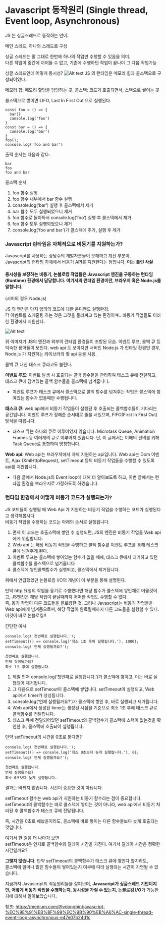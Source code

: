 # Javascript 동작원리 (Single thread, Event loop, Asynchronous)

JS 는 싱글스레드로 동작하는 언어.

메인 스레드, 하나의 스레드로 구성

싱글 스레드는 말 그대로 한번에 하나의 작업만 수행할 수 있음을 의미.  
다른 작업이 중간에 끼어들 수 없고, 기존에 수행하던 작업이 끝나야 그 다음 작업가능

싱글 스레드인데 어떻게 동시성?
![Alt text](image.png)
JS 의 런타임은 메모리 힙과 콜스텍으로 구성되어있다.

메모리 힙: 메모리 할당을 담당하는 곳.
콜스택: 코드가 호출되면서, 스택으로 쌓이는 곳

콜스택으로 쌓이면 LIFO, Last In First Out 으로 실행된다.

```
const foo = () => {
  bar()
  console.log('foo')
}
const bar = () => {
  console.log('bar')
}
foo();
console.log('foo and bar')
```

출력 순서는 다음과 같다.

```
bar
foo
foo and bar
```

콜스택 순서

1. foo 함수 실행
2. foo 함수 내부에서 bar 함수 실행
3. console.log(‘bar’) 실행 후 콜스택에서 제거
4. bar 함수 모두 실행되었으니 제거
5. foo 함수로 돌아와서 console.log(‘foo’) 실행 후 콜스택에서 제거
6. foo 함수 모두 실행되었으니 제거
7. console.log(‘foo and bar’)가 콜스택에 추가, 실행 후 제거

### Javascript 런타임은 자체적으로 비동기를 지원하는가?

Javascript를 사용하는 상당수의 개발자분들이 오해하고 계신 부분이,  
Javascript의 런타임 자체에서 비동기 API를 지원한다는 점입니다.
**이는 틀린 사실**

#### 동시성을 보장하는 비동기, 논블로킹 작업들은 Javascript 엔진을 구동하는 런타임(Runtime) 환경에서 담당합니다. 여기서의 런타임 환경이란, 브라우저 혹은 Node.js를 말합니다.

(서버의 경우 Node.js)

JS 의 엔진은 단지 임의의 코드에 대한 온디멘드 실행환경.  
각 이벤트를 스케줄링 하는 것은 그것을 둘러싸고 있는 환경이며..
비동기 작업들도 이러한 환경에서 지원한다.

![Alt text](image-1.png)

위 이미지가 JS의 엔진과 외부의 런타임 환경들이 조합된 모습. 이벤트 루프, 콜백 큐 등 익숙한 용어들이 보인다. web api 도 보이지만 서버인 Node.js 가 런타임 환경인 경우, Node.js 가 지원하는 라이브러리 및 api 등을 사용.

콜백 큐 대신 태스크 큐라고도 불린다.

**이벤트 루프**: 이벤트 발생 시 호출되는 콜백 함수들을 관리하여 태스크 큐에 전달하고, 태스크 큐에 담겨있는 콜백 함수들을 콜스택에 넘겨줍니다.

- 이벤트 루프가 태스크 큐에서 콜스택으로 콜백 함수를 넘겨주는 작업은 콜스택에 쌓여있는 함수가 없을때만 수행됩니다.

**태스크 큐**: web api에서 비동기 작업들이 실행된 후 호출되는 콜백함수들이 기다리는 공간입니다. 이벤트 루프가 정해준 순서대로 줄을 서있으며, FIFO(First In First Out) 방식을 따릅니다.

- 태스크 큐는 하나의 큐로 이루어있지 않습니다. Microtask Queue, Animation Frames 등 여러개의 큐로 이루어져 있습니다. 단, 이 글에서는 이해의 편의를 위해 Task Queue로 통합하여 명칭합니다.

**Web api**: Web api는 브라우저에서 자체 지원하는 api입니다. Web api는 Dom 이벤트, Ajax (XmlHttpRequest), setTimeout 등의 비동기 작업들을 수행할 수 있도록 api를 지원합니다.

- 다음 글에서 Node.js의 Event loop에 대해 더 알아보도록 하고, 이번 글에서는 런타임 환경을 브라우저로 가정하도록 하겠습니다.

### 런타임 환경에서 어떻게 비동기 코드가 실행되는가?

JS 코드들이 실행될 때 Web Api 가 지원하는 비동기 작업을 수행하는 코드가 실행된다고 생각해봅시다.  
비동기 작업을 수행하는 코드는 아래의 순서로 실행됩니다.

1. 먼저 이 코드는 호출스택에 쌓인 수 실행되면, JS의 엔진은 비동기 작업을 Web api 에게 위힘합니다.
2. Web api 는 해당 비동기 작업을 수행하고 콜백 함수를 이벤트 루프를 통해 테스크 큐에 넘겨주게 된다.
3. 이벤트 루프는 콜스택에 쌓여있는 함수가 없을 때에, 태스크 큐에서 대기하고 있던 콜백함수를 콜스택으로 넘겨줍니다
4. 콜스택에 쌓인콜백함수가 실행되고, 콜스택에서 제거됩니다.

위에서 언급했었던 논블로킹 I/O의 개념이 이 부분을 통해 설명된다.

만약 http 요청의 작업을 동기로 수행했다면 해당 함수가 콜스택에 쌓인채로 머물것이고, JS엔진은 해당 작업이 끝날때까지 어떠한 작업도 수행할 수 없다.  
즉, 동기 작업이 다른 코드들을 블로킹한 것.
그러나 Javascript는 비동기 작업들을 Web api에게 넘겨줌으로써, 해당 작업이 완료될때까지 다른 코드들을 실행할 수 있다.  
이것이 바로 논블로킹!!

간단한 예시

```
console.log('첫번째로 실행됩니다.');
setTimeout(() => console.log('최소 1초 후에 실행됩니다.'), 1000);
console.log('언제 실행될까요?');
```

```
첫번째로 실행됩니다.
언제 실행될까요?
최소 1초 후에 실행됩니다.
```

1. 제일 먼저 console.log(‘첫번째로 실행됩니다.’)가 콜스택에 쌓이고, 이는 바로 실행되어 제거됩니다.
2. 그 다음으로 setTimeout이 콜스택에 쌓입니다. setTimeout이 실행되고, Web api에서 timer가 생성됩니다.
3. console.log(‘언제 실행될까요?’)가 콜스택에 쌓인 후, 바로 실행되고 제거됩니다.
4. Web api에서 생성된 timer는 생성된 시점을 기준으로 최소 1초 후에 태스크 큐로 콜백함수를 전달합니다.
5. 태스크 큐에 전달되어있던 setTimeout의 콜백함수가 콜스택에 스택이 없는것을 확인한 후, 콜스택에 호출되어 실행됩니다.

만약 setTimeout의 시간을 0초로 둔다면?

```
console.log('첫번째로 실행됩니다.');
setTimeout(() => console.log('최소 0초보다 늦게 실행됩니다.'), 0);
console.log('언제 실행될까요?');
```

```
첫번째로 실행됩니다.
언제 실행될까요?
최소 0초보다 늦게 실행됩니다.
```

결과는 바뀌지 않습니다. 시간이 중요한 것이 아닙니다.

setTimeout 함수는 web api가 지원하는 비동기 함수라는 점이 중요합니다.
setTimeout의 콜백함수는 바로 콜스택에 쌓이는 것이 아니라, web api에서 비동기 처리된 후 콜백함수가 태스크 큐에 전달됩니다.

즉, 시간을 0초로 해놨을지라도, 콜스택에 바로 쌓이는 다른 함수들보다 늦게 호출되는 것입니다.

여기서 한 걸음 더 나아가 보면  
setTimeout은 인자로 콜백함수와 딜레이 시간을 가진다.
여기서 딜레이 시간은 정확한 시간일까요?

**그렇지 않습니다.** 만약 setTimeout의 콜백함수가 태스크 큐에 쌓인다 할지라도,  
콜스택에 얼마나 많은 함수들이 쌓여있는지 여부에 따라 실행되는 시간이 지연될 수 있습니다.

지금까지 Javascript의 작동원리들을 살펴보며, **Javascript가 싱글스레드 기반이지만, 어떻게 비동기 작업을 수행하는지, 동시성을 가질 수 있는지, 논블로킹 I/O**가 가능한지에 대해서 알아보았습니다.

참조: https://medium.com/@vdongbin/javascript-%EC%9E%91%EB%8F%99%EC%9B%90%EB%A6%AC-single-thread-event-loop-asynchronous-e47e07b24d1c
